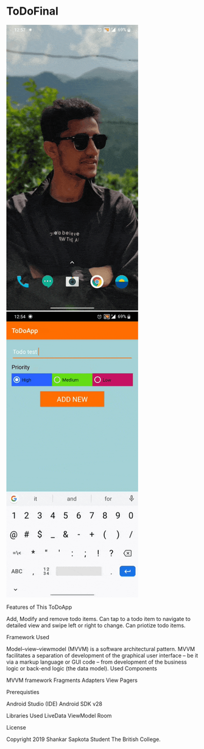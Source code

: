 # ToDoFinal

![](first.gif)
![](second.gif)

Features of This ToDoApp

Add, Modify and remove todo items.
Can tap to a todo item to navigate to detailed view and swipe left or right to change.
Can priotize todo items.

Framework Used

Model–view–viewmodel (MVVM) is a software architectural pattern. MVVM facilitates a separation of development of the graphical user interface – be it via a markup language or GUI code – from development of the business logic or back-end logic (the data model). Used Components

MVVM framework Fragments Adapters View Pagers

Prerequisties

Android Studio (IDE) Android SDK v28

Libraries Used LiveData ViewModel Room

License

Copyright 2019 Shankar Sapkota Student The British College.
